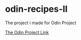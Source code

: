 # odin-recipes-II

The project i made for Odin Project

[The Odin Project Link](https://www.theodinproject.com/lessons/foundations-recipes)
